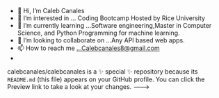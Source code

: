 - 👋 Hi, I’m Caleb Canales
- 👀 I’m interested in ... Coding Bootcamp Hosted by Rice University
- 🌱 I’m currently learning ...Software engineering,Master in Computer Science, and Python Programming for machine learning.
- 💞️ I’m looking to collaborate on ...Any API based web apps.
- 📫 How to reach me ...Calebcanales8@gmail.com
- 
calebcanales/calebcanales is a ✨ special ✨ repository because its `README.md` (this file) appears on your GitHub profile.
You can click the Preview link to take a look at your changes.
--->
